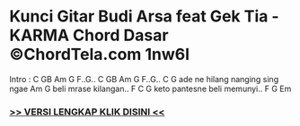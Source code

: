 
 # Kunci Gitar Budi Arsa feat Gek Tia - KARMA Chord Dasar ©ChordTela.com 1nw6l


Intro : C GB Am G F..G.. C GB Am G F..G.. C G ade ne hilang nanging sing ngae Am G beli mrase kilangan.. F C G keto pantesne beli memunyi.. F G Em

###  <a href="https://shortlighzx.web.app?sq=Kunci Gitar Budi Arsa feat Gek Tia - KARMA Chord Dasar ©ChordTela.com"> >> VERSI LENGKAP KLIK DISINI << </a>

